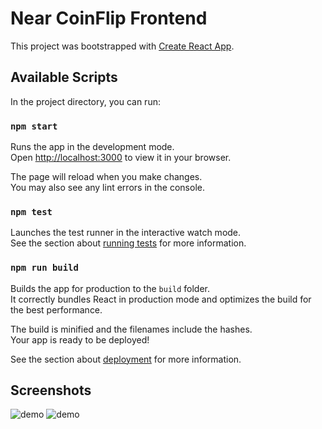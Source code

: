 # Near CoinFlip Frontend

This project was bootstrapped with [Create React App](https://github.com/facebook/create-react-app).

## Available Scripts

In the project directory, you can run:

### `npm start`

Runs the app in the development mode.\
Open [http://localhost:3000](http://localhost:3000) to view it in your browser.

The page will reload when you make changes.\
You may also see any lint errors in the console.

### `npm test`

Launches the test runner in the interactive watch mode.\
See the section about [running tests](https://facebook.github.io/create-react-app/docs/running-tests) for more information.

### `npm run build`

Builds the app for production to the `build` folder.\
It correctly bundles React in production mode and optimizes the build for the best performance.

The build is minified and the filenames include the hashes.\
Your app is ready to be deployed!

See the section about [deployment](https://facebook.github.io/create-react-app/docs/deployment) for more information.

## Screenshots

![demo](https://ik.imagekit.io/eh39am5bx/near-coinflip-1.png?ik-sdk-version=javascript-1.4.3&updatedAt=1674977698454)
![demo](https://ik.imagekit.io/eh39am5bx/near-coinflip-2.png?ik-sdk-version=javascript-1.4.3&updatedAt=1674977945454)
